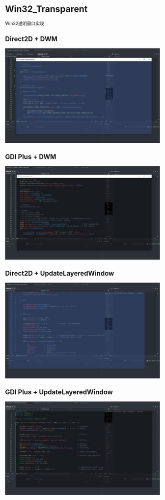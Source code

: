 # Win32_Transparent
Win32透明窗口实现

## Direct2D + DWM
![](./image/Direct2D_DWM.png)

## GDI Plus + DWM
![](./image/GDIPlus_DWM.png)

## Direct2D + UpdateLayeredWindow 
![](./image/Direct2D_GDI.png)

## GDI Plus + UpdateLayeredWindow
![](./image/GDIPlus_GDI.png)

